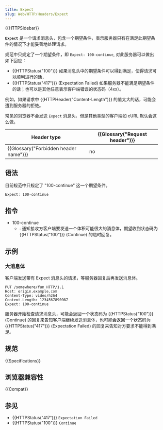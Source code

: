 ```yaml
---
title: Expect
slug: Web/HTTP/Headers/Expect
---
```


{{HTTPSidebar}}

**`Expect`** 是一个请求消息头，包含一个期望条件，表示服务器只有在满足此期望条件的情况下才能妥善地处理请求。

规范中只规定了一个期望条件，即 `Expect: 100-continue`, 对此服务器可以做出如下回应：

- {{HTTPStatus("100")}} 如果消息头中的期望条件可以得到满足，使得请求可以顺利进行的话，
- {{HTTPStatus("417")}} (Expectation Failed) 如果服务器不能满足期望条件的话；也可以是其他任意表示客户端错误的状态码（4xx）。

例如，如果请求中 {{HTTPHeader("Content-Length")}} 的值太大的话，可能会遭到服务器的拒绝。

常见的浏览器不会发送 `Expect` 消息头，但是其他类型的客户端如 cURL 默认会这么做。

| Header type                           | {{Glossary("Request header")}} |
| ------------------------------------- | ------------------------------ |
| {{Glossary("Forbidden header name")}} | no                             |

## 语法

目前规范中只规定了 "100-continue" 这一个期望条件。

```plain
Expect: 100-continue
```

## 指令

- 100-continue
  - : 通知接收方客户端要发送一个体积可能很大的消息体，期望收到状态码为{{HTTPStatus("100")}} (Continue) 的临时回复。

## 示例

### 大消息体

客户端发送带有 Expect 消息头的请求，等服务器回复后再发送消息体。

```plain
PUT /somewhere/fun HTTP/1.1
Host: origin.example.com
Content-Type: video/h264
Content-Length: 1234567890987
Expect: 100-continue
```

服务器开始检查请求消息头，可能会返回一个状态码为 {{HTTPStatus("100")}} (Continue) 的回复来告知客户端继续发送消息体，也可能会返回一个状态码为{{HTTPStatus("417")}} (Expectation Failed) 的回复来告知对方要求不能得到满足。

## 规范

{{Specifications}}

## 浏览器兼容性

{{Compat}}

## 参见

- {{HTTPStatus("417")}} `Expectation Failed`
- {{HTTPStatus("100")}} `Continue`
